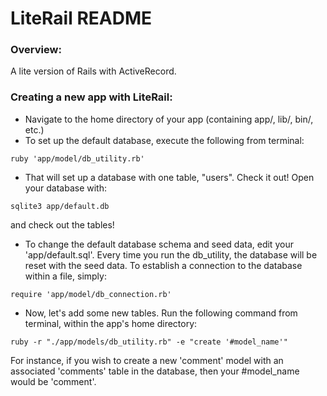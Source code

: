 # LiteRail README

### Overview:
A lite version of Rails with ActiveRecord.

### Creating a new app with LiteRail:
* Navigate to the home directory of your app (containing app/, lib/, bin/, etc.)
* To set up the default database, execute the following from terminal:
```
ruby 'app/model/db_utility.rb'
```
* That will set up a database with one table, "users". Check it out! Open
your database with:
```
sqlite3 app/default.db
```
and check out the tables!

* To change the default database schema and seed data, edit your
'app/default.sql'. Every time you run the db_utility, the database will
be reset with the seed data. To establish a connection to the database
within a file, simply:
```
require 'app/model/db_connection.rb'
```
* Now, let's add some new tables. Run the following command from terminal, within the app's home directory:
```
ruby -r "./app/models/db_utility.rb" -e "create '#model_name'"
```
For instance, if you wish to create a new 'comment' model with an associated 'comments' table in the database, then your #model_name would be 'comment'.
